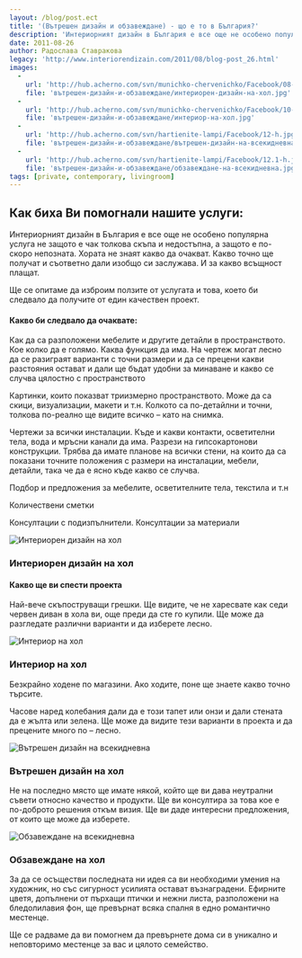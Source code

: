 ```yaml
---
layout: /blog/post.ect
title: '(Вътрешен дизайн и обзавеждане) - що е то в България?'
description: 'Интериорният дизайн в България е все още не особено популярна услуга не защото е чак толкова скъпа и недостъпна, а защото е по-скоро непозната. Хората не знаят какво да очакват. Какво точно ще получат и съответно дали изобщо си заслужава. И за какво всъщност плащат. Ще се опитаме да изброим ползите от услугата и това, което би следвало да получите от един качествен проект.'
date: 2011-08-26
author: Радослава Ставракова
legacy: 'http://www.interiorendizain.com/2011/08/blog-post_26.html'
images:
  -
    url: 'http://hub.acherno.com/svn/munichko-chervenichko/Facebook/08-h.bmp'
    file: 'вътрешен-дизайн-и-обзавеждане/интериорен-дизайн-на-хол.jpg'
  -
    url: 'http://hub.acherno.com/svn/munichko-chervenichko/Facebook/10-h.bmp'
    file: 'вътрешен-дизайн-и-обзавеждане/интериор-на-хол.jpg'
  -
    url: 'http://hub.acherno.com/svn/hartienite-lampi/Facebook/12-h.jpg'
    file: 'вътрешен-дизайн-и-обзавеждане/вътрешен-дизайн-на-всекидневна.jpg'
  -
    url: 'http://hub.acherno.com/svn/hartienite-lampi/Facebook/12.1-h.jpg'
    file: 'вътрешен-дизайн-и-обзавеждане/обзавеждане-на-всекидневна.jpg'
tags: [private, contemporary, livingroom]
---
```

## **Как биха Ви помогнали нашите услуги:**
Интериорният дизайн в България е все още не особено популярна услуга не защото е чак толкова скъпа и недостъпна, а защото е по-скоро непозната. Хората не знаят какво да очакват. Какво точно ще получат и съответно дали изобщо си заслужава. И за какво всъщност плащат.

Ще се опитаме да изброим ползите от услугата и това, което би следвало да получите от един качествен проект.

#### **Какво би следвало да очаквате:** ####

Как да са разположени мебелите и другите детайли в пространството. Кое колко да е 
голямо. Каква функция да има. На чертеж могат лесно да се разиграят варианти с точни 
размери и да се прецени какви разстояния остават и дали ще бъдат удобни за минаване и 
какво се случва цялостно с пространството

Картинки, които показват триизмерно пространството. Може да са скици, визуализации, 
макети и т.н. Колкото са по-детайлни и точни, толкова по-реално ще видите всичко – като на снимка.

Чертежи за всички инсталации. Къде и какви контакти, осветителни тела, вода и мръсни 
канали да има. Разрези на гипсокартонови конструкции. Трябва да имате планове на 
всички стени, на които да са показани точните положения с размери на инсталации, 
мебели, детайли, така че да е ясно къде какво се случва.

Подбор и предложения за мебелите, осветителните тела, текстила и т.н

Количествени сметки

Консултации с подизпълнители. Консултации за материали

![Интериорен дизайн на хол](вътрешен-дизайн-и-обзавеждане/интериорен-дизайн-на-хол.jpg)
### Интериорен дизайн на **хол**

#### **Какво ще ви спести проекта** ####

Най-вече скъпоструващи грешки. Ще видите, че не харесвате как седи червен 
диван в хола ви, още преди да сте го купили. Ще може да разгледате различни варианти и да 
изберете лесно.

![Интериор на хол](вътрешен-дизайн-и-обзавеждане/интериор-на-хол.jpg)
### Интериор на **хол**

Безкрайно ходене по магазини. Ако ходите, поне ще знаете какво точно търсите.

Часове наред колебания дали да е този тапет или онзи и дали стената да е жълта или 
зелена. Ще може да видите тези варианти в проекта и да прецените много по – лесно.

![Вътрешен дизайн на всекидневна](вътрешен-дизайн-и-обзавеждане/вътрешен-дизайн-на-всекидневна.jpg)
### Вътрешен дизайн на **хол**

Не на последно място ще имате някой, който ще ви дава неутрални съвети относно 
качество и продукти. Ще ви консултира за това кое е по-доброто решения откъм визия. Ще 
ви даде интересни предложения, от които ще може да изберете.

![Обзавеждане на всекидневна](вътрешен-дизайн-и-обзавеждане/обзавеждане-на-всекидневна.jpg)
### Обзавеждане на **хол**

За да се осъществи последната ни идея са ви необходими умения на художник, но със сигурност усилията остават възнаградени. Ефирните цветя, допълнени от пърхащи птички и нежни листа, разположени на бледолилавия фон, ще превърнат всяка спалня в едно романтично местенце.

Ще се радваме да ви помогнем да превърнете дома си в уникално и неповторимо местенце за вас и цялото семейство.